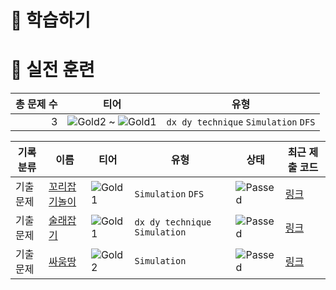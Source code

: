 # 📖 학습하기

# 🥇 실전 훈련
|총 문제 수|티어|유형|
|---:|---|---|
|3|![Gold2][g2] ~ ![Gold1][g1]|`dx dy technique` `Simulation` `DFS`|

|기록분류|이름|티어|유형|상태|최근 제출 코드|
|---|---|---|---|---|---|
|기출문제|[꼬리잡기놀이](https://www.codetree.ai/training-field/frequent-problems/problems/tail-catch-play)|![Gold1][g1]|`Simulation` `DFS`|![Passed][passed]|[링크](https://github.com/lopahn2/codetree-TILs/blob/main/240413/%EA%BC%AC%EB%A6%AC%EC%9E%A1%EA%B8%B0%EB%86%80%EC%9D%B4/tail-catch-play.py)|
|기출문제|[술래잡기](https://www.codetree.ai/training-field/frequent-problems/problems/hide-and-seek)|![Gold1][g1]|`dx dy technique` `Simulation`|![Passed][passed]|[링크](https://github.com/lopahn2/codetree-TILs/blob/main/240413/%EC%88%A0%EB%9E%98%EC%9E%A1%EA%B8%B0/hide-and-seek.py)|
|기출문제|[싸움땅](https://www.codetree.ai/training-field/frequent-problems/problems/battle-ground)|![Gold2][g2]|`Simulation`|![Passed][passed]|[링크](https://github.com/lopahn2/codetree-TILs/blob/main/240413/%EC%8B%B8%EC%9B%80%EB%95%85/battle-ground.py)|










[b5]: https://img.shields.io/badge/Bronze_5-%235D3E31.svg
[b4]: https://img.shields.io/badge/Bronze_4-%235D3E31.svg
[b3]: https://img.shields.io/badge/Bronze_3-%235D3E31.svg
[b2]: https://img.shields.io/badge/Bronze_2-%235D3E31.svg
[b1]: https://img.shields.io/badge/Bronze_1-%235D3E31.svg
[s5]: https://img.shields.io/badge/Silver_5-%23394960.svg
[s4]: https://img.shields.io/badge/Silver_4-%23394960.svg
[s3]: https://img.shields.io/badge/Silver_3-%23394960.svg
[s2]: https://img.shields.io/badge/Silver_2-%23394960.svg
[s1]: https://img.shields.io/badge/Silver_1-%23394960.svg
[g5]: https://img.shields.io/badge/Gold_5-%23FFC433.svg
[g4]: https://img.shields.io/badge/Gold_4-%23FFC433.svg
[g3]: https://img.shields.io/badge/Gold_3-%23FFC433.svg
[g2]: https://img.shields.io/badge/Gold_2-%23FFC433.svg
[g1]: https://img.shields.io/badge/Gold_1-%23FFC433.svg
[p5]: https://img.shields.io/badge/Platinum_5-%2376DDD8.svg
[p4]: https://img.shields.io/badge/Platinum_4-%2376DDD8.svg
[p3]: https://img.shields.io/badge/Platinum_3-%2376DDD8.svg
[p2]: https://img.shields.io/badge/Platinum_2-%2376DDD8.svg
[p1]: https://img.shields.io/badge/Platinum_1-%2376DDD8.svg
[passed]: https://img.shields.io/badge/Passed-%23009D27.svg
[failed]: https://img.shields.io/badge/Failed-%23D24D57.svg
[easy]: https://img.shields.io/badge/쉬움-%235cb85c.svg?for-the-badge
[medium]: https://img.shields.io/badge/보통-%23FFC433.svg?for-the-badge
[hard]: https://img.shields.io/badge/어려움-%23D24D57.svg?for-the-badge
